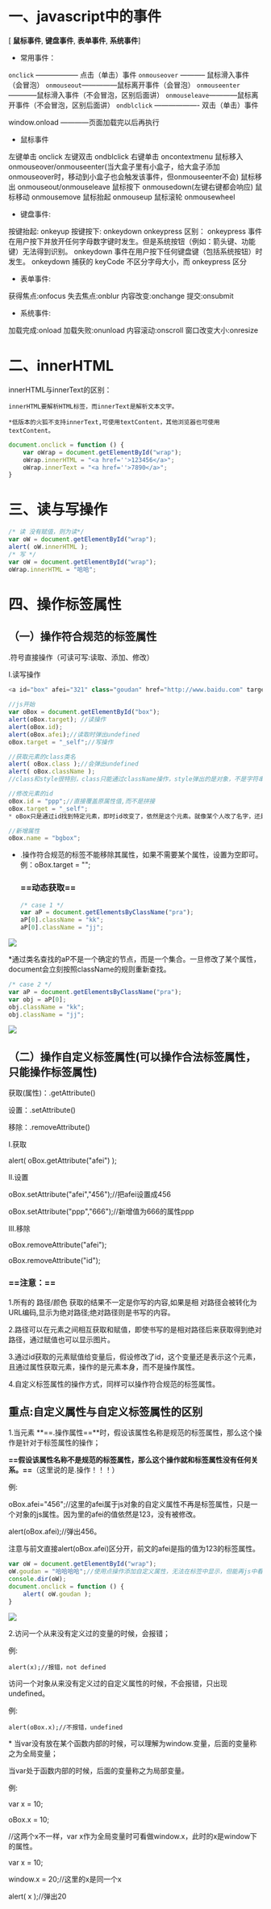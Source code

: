 # 一、javascript中的事件

[ **鼠标事件**, **键盘事件**, **表单事件**, **系统事件**]

- 常用事件：

`onclick` —————— 点击（单击）事件 
`onmouseover` ———– 鼠标滑入事件（会冒泡） 
`onmouseout`—————鼠标离开事件（会冒泡） 
`onmouseenter`————鼠标滑入事件（不会冒泡，区别后面讲） 
`onmouseleave`————鼠标离开事件（不会冒泡，区别后面讲） 
`ondblclick` ——————- 双击（单击）事件

window.onload ————页面加载完以后再执行

- 鼠标事件


左键单击 onclick
左键双击 ondblclick
右键单击 oncontextmenu
鼠标移入 onmouseover/onmouseenter(当大盒子里有小盒子，给大盒子添加onmouseover时，移动到小盒子也会触发该事件，但onmouseenter不会)
鼠标移出 onmouseout/onmouseleave
鼠标按下 onmousedown(左键右键都会响应)
鼠标移动 onmousemove
鼠标抬起 onmouseup
鼠标滚轮 onmousewheel

- 键盘事件:

按键抬起: onkeyup
按键按下: onkeydown onkeypress
区别：
    onkeypress 事件在用户按下并放开任何字母数字键时发生。但是系统按钮（例如：箭头键、功能键）无法得到识别。 
    onkeydown 事件在用户按下任何键盘键（包括系统按钮）时发生。
    onkeydown 捕获的 keyCode 不区分字母大小，而 onkeypress 区分 



- 表单事件:


获得焦点:onfocus
失去焦点:onblur
内容改变:onchange
提交:onsubmit

- 系统事件:

加载完成:onload
加载失败:onunload
内容滚动:onscroll
窗口改变大小:onresize

# 二、innerHTML

innerHTML与innerText的区别：

	innerHTML要解析HTML标签，而innerText是解析文本文字。

	*低版本的火狐不支持innerText,可使用textContent，其他浏览器也可使用textContent。

```javascript
document.onclick = function () {
    var oWrap = document.getElementById("wrap");
    oWrap.innerHTML = "<a href=''>123456</a>";
    oWrap.innerText = "<a href=''>7890</a>";
}
```

# 三、读与写操作

```javascript
/* 读 没有赋值，则为读*/
var oW = document.getElementById("wrap");
alert( oW.innerHTML );
/* 写 */
var oW = document.getElementById("wrap");
oWrap.innerHTML = "哈哈";
```

# 四、操作标签属性

## （一）操作符合规范的标签属性

.符号直接操作（可读可写:读取、添加、修改）

I.读写操作

```javascript
<a id="box" afei="321" class="goudan" href="http://www.baidu.com" target="_blank" title="aaa" > 百度首页 </a>

//js开始
var oBox = document.getElementById("box");
alert(oBox.target); //读操作
alert(oBox.id);
alert(oBox.afei);//读取时弹出undefined
oBox.target = "_self";//写操作

//获取元素的class类名
alert( oBox.class );//会弹出undefined
alert( oBox.className );		
//class和style很特别，class只能通过className操作，style弹出的是对象，不是字符串。

//修改元素的id
oBox.id = "ppp";//直接覆盖原属性值,而不是拼接
oBox.target = "_self";
* oBox只是通过id找到特定元素，即时id改变了，依然是这个元素。就像某个人改了名字，还是那个人。

//新增属性
oBox.name = "bgbox";
```

* .操作符合规范的标签不能移除其属性，如果不需要某个属性，设置为空即可。
  例：oBox.target = "";

  ### **==动态获取==**

  ```javascript
  /* case 1 */
  var aP = document.getElementsByClassName("pra");
  aP[0].className = "kk";
  aP[0].className = "jj";
  ```

![](pic\2.png)

*通过类名查找的aP不是一个确定的节点，而是一个集合。一旦修改了某个属性，document会立刻按照className的规则重新查找。

```javascript
/* case 2 */
var aP = document.getElementsByClassName("pra");
var obj = aP[0];
obj.className = "kk";
obj.className = "jj";
```

![](pic\3.png)

## （二）操作自定义标签属性(可以操作合法标签属性，只能操作标签属性)

获取(属性)：.getAttribute()

设置：.setAttribute()

移除：.removeAttribute()

I.获取

alert( oBox.getAttribute("afei") );

II.设置

oBox.setAttribute("afei","456");//把afei设置成456

oBox.setAttribute("ppp","666");//新增值为666的属性ppp

III.移除

oBox.removeAttribute("afei");

oBox.removeAttribute("id");

### ==注意：==

1.所有的 路径/颜色 获取的结果不一定是你写的内容,如果是相 对路径会被转化为URL编码,显示为绝对路径;绝对路径则是书写的内容。

2.路径可以在元素之间相互获取和赋值，即使书写的是相对路径后来获取得到绝对路径，通过赋值也可以显示图片。

3.通过id获取的元素赋值给变量后，假设修改了id，这个变量还是表示这个元素，且通过属性获取元素，操作的是元素本身，而不是操作属性。

4.自定义标签属性的操作方式，同样可以操作符合规范的标签属性。

## 重点:自定义属性与自定义标签属性的区别

1.当元素  **==.操作属性==**时，假设该属性名称是规范的标签属性，那么这个操作是针对于标签属性的操作；

**==假设该属性名称不是规范的标签属性，那么这个操作就和标签属性没有任何关系。==**（这里说的是.操作！！！）

例:

oBox.afei="456";//这里的afei属于js对象的自定义属性不再是标签属性，只是一个对象的js属性。因为<a>里的afei的值依然是123，没有被修改。

alert(oBox.afei);//弹出456。

注意与前文直接alert(oBox.afei)区分开，前文的afei是指的值为123的标签属性。

```javascript
var oW = document.getElementById("wrap");
oW.goudan = "哈哈哈哈";//使用点操作添加自定义属性，无法在标签中显示，但能再js中看到.这是自定义属性，不是自定义标签属性
console.dir(oW);
document.onclick = function () {
    alert( oW.goudan );
}
```

![](pic\4.png)

2.访问一个从来没有定义过的变量的时候，会报错；

例: 

    alert(x);//报错，not defined

访问一个对象从来没有定义过的自定义属性的时候，不会报错，只出现undefined。

例:

    alert(oBox.x);//不报错，undefined

\* 当var没有放在某个函数内部的时候，可以理解为window.变量，后面的变量称之为全局变量；

当var处于函数内部的时候，后面的变量称之为局部变量。

例:

var x = 10;

oBox.x = 10;

//这两个x不一样，var x作为全局变量时可看做window.x，此时的x是window下的属性。

var x = 10;

window.x = 20;//这里的x是同一个x

alert( x );//弹出20